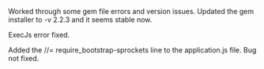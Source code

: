 Worked through some gem file errors and version issues.
Updated the gem installer to -v 2.2.3 and it seems
	stable now.

ExecJs error fixed.

Added the //= require_bootstrap-sprockets line to the application.js file. Bug not fixed.

